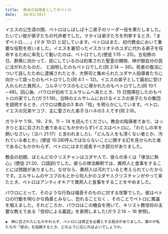 ```yaml
---
title:  教会の指導者としてのペトロ
date:   30/03/2017
---
```


 イエスの公生涯の間、ペトロはしばしば十二弟子のリーダー役を果たしました。たいてい彼が弟子たちの代弁者でした。マタイは弟子たちを列挙するとき、「まずペトロ......」(マタ 10:2) と記しています。ペトロはまた、初代教会において重要な役割を担いました。イエスを裏切ったイスカリオテのユダに代わる弟子を任命するために率先して動いたのは、ペトロでした(使徒 1:15 ∼ 25)。五旬祭の 日、群衆に向かって、目にしているのは約束された聖霊の賜物、神が御自分の民に注がれたものだ、 と説明したのもペトロでした(同 2:14 ∼ 36)。死者の復活について話したために逮捕されたとき、大祭司と集められたユダヤ人指導者たちに向かって語ったのもペトロでした(同 4:1 ∼ 12)。イエスの弟子として最初に受け入れられた異邦人、コルネリウスのもとに導かれたのもペトロでした(同 10:1 ∼48)。回心後、パウロが初めてエルサレムへ来たとき、15 日間滞在したのもペトロの家でした(ガラ1:18)。当時のエルサレムにおけるイエスの弟子たちの集団を説明するとき、パウロは教会の3 本の「柱」を明らかにしています。ペトロ、イエスの兄弟ヤコブ、主に愛された弟子ヨハネの3 人です(同 2:9)。

 ガラテヤ 1:18、19、2:9、11 ∼ 14 を読んでください。教会の指導者であり、はっきりと主に召された者であるにもかかわらず(イエスはペトロに、「わたしの羊を飼いなさい」〔ヨハ 21:17〕と言われました)、「どんな人をも清くない者とか、汚れている者とか」(使徒 10:28)呼んではならないことに関する幻を見せられた者であるにもかかわらず、ペトロにはまだ成長すべき部分がありました。

 教会の初期、ほとんどのクリスチャンはユダヤ人で、彼らの多くは「律法に熱心」(使徒 21:20、口語訳)でした。彼らの律法解釈では、異邦人と食事をすることには問題がありました。なぜなら、異邦人は汚れていると考えられていたからです。エルサレムのヤコブのもとから何人かのユダヤ人クリスチャンがやって来たとき、ペトロはアンティオキアで異邦人と食事をすることをやめました。

 パウロにとって、そのような行為は福音そのものに対する攻撃でした。彼はペトロの行動を明らかな偽善とみなし、恐れることなく 、そのことでペトロに異議を唱えました。それどころか、パウロはこの機会を用いて、キリスト教信仰の主要な教えである「信仰による義認」を表明しました(ガラ 2:14 ∼ 16 参照)。

`◆　神に召されたにもかかわらず、ペトロには修正を必要とする弱点がありました。誰かが私たちの「弱点」を指摘するとき、どのように応じればよいでしょうか。`
